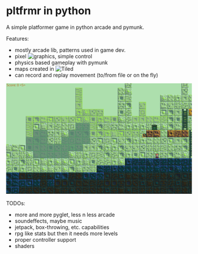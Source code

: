 # pltfrmr in python
A simple platformer game in python arcade and pymunk.

Features:
- mostly arcade lib, patterns used in game dev.
- pixel ![graphics](https://opengameart.org/), simple control
- physics based gameplay with pymunk
- maps created in ![Tiled](https://www.mapeditor.org/)
- can record and replay movement (to/from file or on the fly)

![alt text](screenshot.png)

TODOs:
- more and more pyglet, less n less arcade
- soundeffects, maybe music
- jetpack, box-throwing, etc. capabilities
- rpg like stats but then it needs more levels
- proper controller support
- shaders